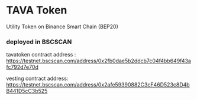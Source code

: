 # TAVA Token

Utility Token on Binance Smart Chain (BEP20)

### deployed in BSCSCAN
tavatoken contract address : https://testnet.bscscan.com/address/0x2fb0dae5b2ddcb7c04f4bb649f43afc792d7e70d </p>
vesting contract address: https://testnet.bscscan.com/address/0x2afe59390882C3cF46D523c8D4bB441D5cC3b525
